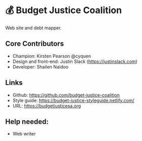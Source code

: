 # 💰 Budget Justice Coalition

Web site and debt mapper.

## Core Contributors
* Champion: Kirsten Pearson @cyquen
* Design and front-end: Justin Slack (https://justinslack.com)
* Developer: Shailen Naidoo

## Links
- Github: https://github.com/budget-justice-coalition
- Style guide: https://budget-justice-styleguide.netlify.com/
- URL: https://budgetjusticesa.org


## Help needed:
* Web writer
